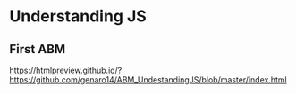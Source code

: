 # Understanding JS

## First ABM
https://htmlpreview.github.io/?https://github.com/genaro14/ABM_UndestandingJS/blob/master/index.html
